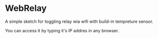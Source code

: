# WebRelay
A simple sketch for toggling relay wia wifi with build-in tempreture sensor.

You can access it by typing it's IP addres in any browser.

